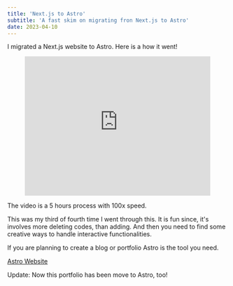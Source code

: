 ```yaml
---
title: 'Next.js to Astro'
subtitle: 'A fast skim on migrating fron Next.js to Astro'
date: 2023-04-10
---
```


I migrated a Next.js website to Astro. Here is a how it went!

<figure>
<!-- <video src='/next-to-astro.mp4' class='rd-xl b-1 shadow-xl block'  controls playsinline muted autoplay /> -->

<div style="padding:75% 0 0 0;position:relative;"><iframe src="https://player.vimeo.com/video/824922485?h=a31e725f50&amp;badge=0&amp;autopause=0&amp;player_id=0&amp;app_id=58479" frameborder="0" allow="autoplay; fullscreen; picture-in-picture" allowfullscreen style="position:absolute;top:0;left:0;width:100%;height:100%;" title="next-to-astro"></iframe></div><script src="https://player.vimeo.com/api/player.js"></script>
</figure>

The video is a 5 hours process with 100x speed.

This was my third of fourth time I went through this. It is fun since, it's involves more deleting codes, than adding. And then you need to find some creative ways to handle interactive functionalities.

If you are planning to create a blog or portfolio Astro is the tool you need.

<div class=!my-20>
<a href='https://astro.build' class='bf-i-logos-astro-icon before:opacity-100 btn-ghost no-underline inlin-flex ac  mt-10 py-4 px-8 af-i-ph-arrow-up-right after:mis-6'>Astro Website</a>
</div>

Update: Now this portfolio has been move to Astro, too!
